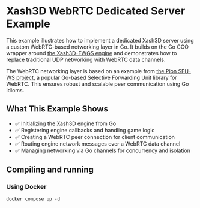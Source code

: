 # Xash3D WebRTC Dedicated Server Example

This example illustrates how to implement a dedicated Xash3D server using a custom WebRTC-based networking layer in Go. It builds on the Go CGO wrapper around [the Xash3D-FWGS engine](https://github.com/FWGS/xash3d-fwgs) and demonstrates how to replace traditional UDP networking with WebRTC data channels.

The WebRTC networking layer is based on an example from [the Pion SFU-WS project](https://github.com/pion/example-webrtc-applications/tree/master/sfu-ws), a popular Go-based Selective Forwarding Unit library for WebRTC. This ensures robust and scalable peer communication using Go idioms.

## What This Example Shows

* ✅ Initializing the Xash3D engine from Go
* ✅ Registering engine callbacks and handling game logic
* ✅ Creating a WebRTC peer connection for client communication
* ✅ Routing engine network messages over a WebRTC data channel
* ✅ Managing networking via Go channels for concurrency and isolation

## Compiling and running

### Using Docker

```shell
docker compose up -d
```